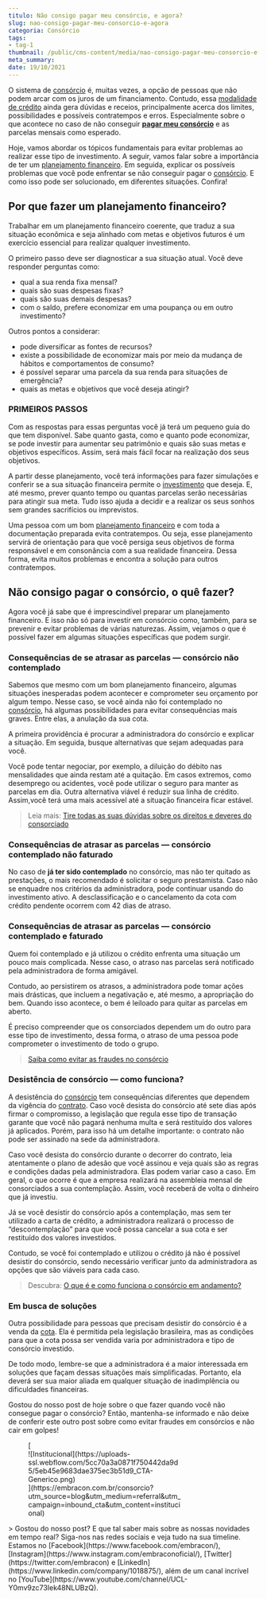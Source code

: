 ```yaml
---
titulo: Não consigo pagar meu consórcio, e agora?
slug: nao-consigo-pagar-meu-consorcio-e-agora
categoria: Consórcio
tags:
- tag-1
thumbnail: /public/cms-content/media/nao-consigo-pagar-meu-consorcio-e-agora.jpeg
meta_summary: 
date: 19/10/2021
---
```

O sistema de [consórcio](https://www.embracon.com.br/conhecaoconsorcio/o-que-e-consorcio) é, muitas vezes, a opção de pessoas que não podem arcar com os juros de um financiamento. Contudo, essa [modalidade de crédito](https://www.embracon.com.br/blog/tipos-de-consorcio) ainda gera dúvidas e receios, principalmente acerca dos limites, possibilidades e possíveis contratempos e erros. Especialmente sobre o que acontece no caso de não conseguir [**pagar meu consórcio**](https://www.embracon.com.br/blog/como-calcular-as-parcelas-no-consorcio) e as parcelas mensais como esperado.

Hoje, vamos abordar os tópicos fundamentais para evitar problemas ao realizar esse tipo de investimento. A seguir, vamos falar sobre a importância de ter um [planejamento financeiro](https://www.embracon.com.br/blog/planejamento-financeiro-um-guia-para-as-financas-nao-sairem-de-controle). Em seguida, explicar os possíveis problemas que você pode enfrentar se não conseguir pagar o [consórcio](https://www.embracon.com.br/blog/entenda-como-o-consorcio-pode-te-ajudar-a-manter-a-estabilidade-financeira). E como isso pode ser solucionado, em diferentes situações. Confira!

Por que fazer um planejamento financeiro?
-----------------------------------------

Trabalhar em um planejamento financeiro coerente, que traduz a sua situação econômica e seja alinhado com metas e objetivos futuros é um exercício essencial para realizar qualquer investimento.

O primeiro passo deve ser diagnosticar a sua situação atual. Você deve responder perguntas como:

- qual a sua renda fixa mensal?
- quais são suas despesas fixas?
- quais são suas demais despesas?
- com o saldo, prefere economizar em uma poupança ou em outro investimento?

Outros pontos a considerar:

- pode diversificar as fontes de recursos?
- existe a possibilidade de economizar mais por meio da mudança de hábitos e comportamentos de consumo?
- é possível separar uma parcela da sua renda para situações de emergência?
- quais as metas e objetivos que você deseja atingir?

### PRIMEIROS PASSOS

Com as respostas para essas perguntas você já terá um pequeno guia do que tem disponível. Sabe quanto gasta, como e quanto pode economizar, se pode investir para aumentar seu patrimônio e quais são suas metas e objetivos específicos. Assim, será mais fácil focar na realização dos seus objetivos.

A partir desse planejamento, você terá informações para fazer simulações e conferir se a sua situação financeira permite o [investimento](https://www.embracon.com.br/blog/8-motivos-que-comprovam-que-consorcio-e-investimento) que deseja. E, até mesmo, prever quanto tempo ou quantas parcelas serão necessárias para atingir sua meta. Tudo isso ajuda a decidir e a realizar os seus sonhos sem grandes sacrifícios ou imprevistos.

Uma pessoa com um bom [planejamento financeiro](https://www.embracon.com.br/blog/planeje-sua-vida-financeira-e-fique-sempre-no-azul) e com toda a documentação preparada evita contratempos. Ou seja, esse planejamento servirá de orientação para que você persiga seus objetivos de forma responsável e em consonância com a sua realidade financeira. Dessa forma, evita muitos problemas e encontra a solução para outros contratempos.

Não consigo pagar o consórcio, o quê fazer?
-------------------------------------------

Agora você já sabe que é imprescindível preparar um planejamento financeiro. E isso não só para investir em consórcio como, também, para se prevenir e evitar problemas de várias naturezas. Assim, vejamos o que é possível fazer em algumas situações específicas que podem surgir.

### Consequências de se atrasar as parcelas — consórcio não contemplado

Sabemos que mesmo com um bom planejamento financeiro, algumas situações inesperadas podem acontecer e comprometer seu orçamento por algum tempo. Nesse caso, se você ainda não foi contemplado no [consórcio](https://www.embracon.com.br/blog/quando-comecar-a-fazer-um-consorcio), há algumas possibilidades para evitar consequências mais graves. Entre elas, a anulação da sua cota.

A primeira providência é procurar a administradora do consórcio e explicar a situação. Em seguida, busque alternativas que sejam adequadas para você.

Você pode tentar negociar, por exemplo, a diluição do débito nas mensalidades que ainda restam até a quitação. Em casos extremos, como desemprego ou acidentes, você pode utilizar o seguro para manter as parcelas em dia. Outra alternativa viável é reduzir sua linha de crédito. Assim,você terá uma mais acessível até a situação financeira ficar estável.

> Leia mais: [Tire todas as suas dúvidas sobre os direitos e deveres do consorciado](https://www.embracon.com.br/blog/tire-todas-as-suas-duvidas-sobre-os-direitos-e-deveres-do-consorciado)

### Consequências de atrasar as parcelas — consórcio contemplado não faturado

No caso de **já ter sido contemplado** no consórcio, mas não ter quitado as prestações, o mais recomendado é solicitar o seguro prestamista. Caso não se enquadre nos critérios da administradora, pode continuar usando do investimento ativo. A desclassificação e o cancelamento da cota com crédito pendente ocorrem com 42 dias de atraso.

### Consequências de atrasar as parcelas — consórcio contemplado e faturado

Quem foi contemplado e já utilizou o crédito enfrenta uma situação um pouco mais complicada. Nesse caso, o atraso nas parcelas será notificado pela administradora de forma amigável.

Contudo, ao persistirem os atrasos, a administradora pode tomar ações mais drásticas, que incluem a negativação e, até mesmo, a apropriação do bem. Quando isso acontece, o bem é leiloado para quitar as parcelas em aberto.

É preciso compreender que os consorciados dependem um do outro para esse tipo de investimento, dessa forma, o atraso de uma pessoa pode comprometer o investimento de todo o grupo.

> [Saiba como evitar as fraudes no consórcio](https://www.embracon.com.br/blog/saiba-como-evitar-as-fraudes-no-consorcio)

### Desistência de consórcio — como funciona?

A desistência do [consórcio](https://www.embracon.com.br/blog/tudo-o-que-voce-precisa-saber-sobre-a-importancia-de-um-consultor-de-consorcio) tem consequências diferentes que dependem da vigência do [contrato](https://www.embracon.com.br/blog/saiba-o-que-avaliar-antes-de-assinar-um-contrato-de-consorcio). Caso você desista do consórcio até sete dias após firmar o compromisso, a legislação que regula esse tipo de transação garante que você não pagará nenhuma multa e será restituído dos valores já aplicados. Porém, para isso há um detalhe importante: o contrato não pode ser assinado na sede da administradora.

Caso você desista do consórcio durante o decorrer do contrato, leia atentamente o plano de adesão que você assinou e veja quais são as regras e condições dadas pela administradora. Elas podem variar caso a caso. Em geral, o que ocorre é que a empresa realizará na assembleia mensal de consorciados a sua contemplação. Assim, você receberá de volta o dinheiro que já investiu.

Já se você desistir do consórcio após a contemplação, mas sem ter utilizado a carta de crédito, a administradora realizará o processo de “descontemplação” para que você possa cancelar a sua cota e ser restituído dos valores investidos.

Contudo, se você foi contemplado e utilizou o crédito já não é possível desistir do consórcio, sendo necessário verificar junto da administradora as opções que são viáveis para cada caso.

> Descubra: [O que é e como funciona o consórcio em andamento?](https://www.embracon.com.br/blog/o-que-e-e-como-funciona-o-consorcio-em-andamento)

### Em busca de soluções

Outra possibilidade para pessoas que precisam desistir do consórcio é a venda da [cota](https://www.embracon.com.br/conhecaoconsorcio/posso-transferir-minha-cota-de-consorcio-para-outra-pessoa). Ela é permitida pela legislação brasileira, mas as condições para que a cota possa ser vendida varia por administradora e tipo de consórcio investido.

De todo modo, lembre-se que a administradora é a maior interessada em soluções que façam dessas situações mais simplificadas. Portanto, ela deverá ser sua maior aliada em qualquer situação de inadimplência ou dificuldades financeiras.

Gostou do nosso post de hoje sobre o que fazer quando você não consegue pagar o consórcio? Então, mantenha-se informado e não deixe de conferir este outro post sobre como evitar fraudes em consórcios e não cair em golpes!

<figure class="w-richtext-figure-type-image w-richtext-align-center" style="max-width:310px">[<div>![Institucional](https://uploads-ssl.webflow.com/5cc70a3a0871f750442da9d5/5eb45e9683dae375ec3b51d9_CTA-Generico.png)</div>](https://embracon.com.br/consorcio?utm_source=blog&utm_medium=referral&utm_campaign=inbound_cta&utm_content=institucional)</figure>> Gostou do nosso post? E que tal saber mais sobre as nossas novidades em tempo real? Siga-nos nas redes sociais e veja tudo na sua timeline. Estamos no [Facebook](https://www.facebook.com/embracon/), [Instagram](https://www.instagram.com/embraconoficial/), [Twitter](https://twitter.com/embracon) e [LinkedIn](https://www.linkedin.com/company/1018875/), além de um canal incrível no [YouTube](https://www.youtube.com/channel/UCL-Y0mv9zc73Iek48NLUBzQ).
